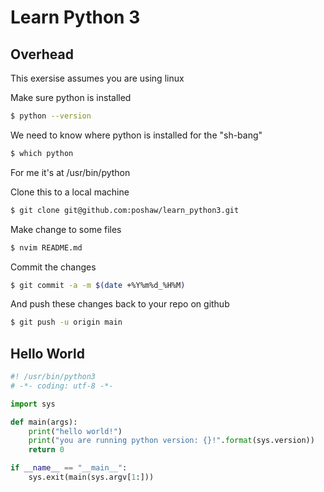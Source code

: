 # Learn Python 3
## Overhead
This exersise assumes you are using linux

Make sure python is installed
``` bash
$ python --version
```

We need to know where python is installed for the "sh-bang"
``` bash
$ which python
```

For me it's at /usr/bin/python

Clone this to a local machine
``` bash
$ git clone git@github.com:poshaw/learn_python3.git
```

Make change to some files
``` bash
$ nvim README.md
```

Commit the changes
``` bash
$ git commit -a -m $(date +%Y%m%d_%H%M)
```

And push these changes back to your repo on github
``` bash
$ git push -u origin main
```

## Hello World
``` python
#! /usr/bin/python3
# -*- coding: utf-8 -*-

import sys

def main(args):
	print("hello world!")
	print("you are running python version: {}!".format(sys.version))
	return 0

if __name__ == "__main__":
	sys.exit(main(sys.argv[1:]))
```
